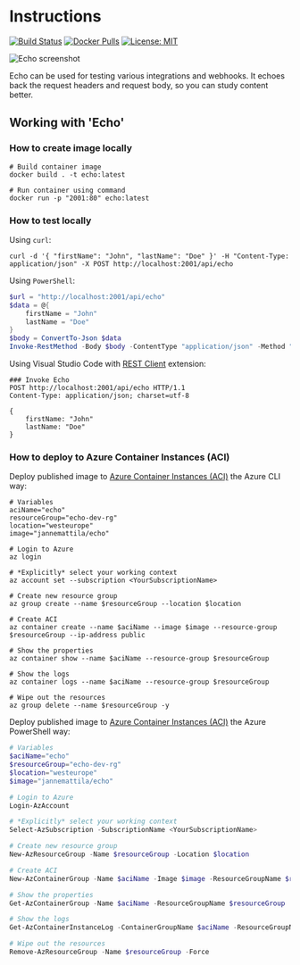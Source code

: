 # Instructions

[![Build Status](https://dev.azure.com/jannemattila/jannemattila/_apis/build/status/JanneMattila.Echo?branchName=master)](https://dev.azure.com/jannemattila/jannemattila/_build/latest?definitionId=43&branchName=master)
[![Docker Pulls](https://img.shields.io/docker/pulls/jannemattila/echo?style=plastic)](https://hub.docker.com/r/jannemattila/echo)
[![License: MIT](https://img.shields.io/badge/License-MIT-yellow.svg)](https://opensource.org/licenses/MIT)

![Echo screenshot](https://user-images.githubusercontent.com/2357647/194714325-9507a653-d41b-40d0-a66c-c45cf60a70b3.png)

Echo can be used for testing various integrations and webhooks.
It echoes back the request headers and request body, so you can
study content better.

## Working with 'Echo'

### How to create image locally

```batch
# Build container image
docker build . -t echo:latest

# Run container using command
docker run -p "2001:80" echo:latest
``` 

### How to test locally

Using `curl`:

```batch
curl -d '{ "firstName": "John", "lastName": "Doe" }' -H "Content-Type: application/json" -X POST http://localhost:2001/api/echo
``` 

Using `PowerShell`:

```powershell
$url = "http://localhost:2001/api/echo"
$data = @{
    firstName = "John"
    lastName = "Doe"
}
$body = ConvertTo-Json $data
Invoke-RestMethod -Body $body -ContentType "application/json" -Method "POST" -DisableKeepAlive -Uri $url
``` 

Using Visual Studio Code with [REST Client](https://marketplace.visualstudio.com/items?itemName=humao.rest-client) extension:

```http
### Invoke Echo
POST http://localhost:2001/api/echo HTTP/1.1
Content-Type: application/json; charset=utf-8

{
    firstName: "John"
    lastName: "Doe"
}
``` 

### How to deploy to Azure Container Instances (ACI)

Deploy published image to [Azure Container Instances (ACI)](https://docs.microsoft.com/en-us/azure/container-instances/) the Azure CLI way:

```batch
# Variables
aciName="echo"
resourceGroup="echo-dev-rg"
location="westeurope"
image="jannemattila/echo"

# Login to Azure
az login

# *Explicitly* select your working context
az account set --subscription <YourSubscriptionName>

# Create new resource group
az group create --name $resourceGroup --location $location

# Create ACI
az container create --name $aciName --image $image --resource-group $resourceGroup --ip-address public

# Show the properties
az container show --name $aciName --resource-group $resourceGroup

# Show the logs
az container logs --name $aciName --resource-group $resourceGroup

# Wipe out the resources
az group delete --name $resourceGroup -y
``` 

Deploy published image to [Azure Container Instances (ACI)](https://docs.microsoft.com/en-us/azure/container-instances/) the Azure PowerShell way:

```powershell
# Variables
$aciName="echo"
$resourceGroup="echo-dev-rg"
$location="westeurope"
$image="jannemattila/echo"

# Login to Azure
Login-AzAccount

# *Explicitly* select your working context
Select-AzSubscription -SubscriptionName <YourSubscriptionName>

# Create new resource group
New-AzResourceGroup -Name $resourceGroup -Location $location

# Create ACI
New-AzContainerGroup -Name $aciName -Image $image -ResourceGroupName $resourceGroup -IpAddressType Public

# Show the properties
Get-AzContainerGroup -Name $aciName -ResourceGroupName $resourceGroup

# Show the logs
Get-AzContainerInstanceLog -ContainerGroupName $aciName -ResourceGroupName $resourceGroup

# Wipe out the resources
Remove-AzResourceGroup -Name $resourceGroup -Force
```

